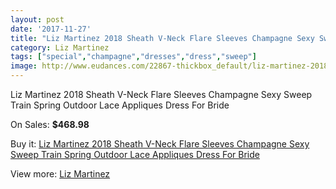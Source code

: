 ```yaml
---
layout: post
date: '2017-11-27'
title: "Liz Martinez 2018 Sheath V-Neck Flare Sleeves Champagne Sexy Sweep Train Spring Outdoor Lace Appliques Dress For Bride"
category: Liz Martinez
tags: ["special","champagne","dresses","dress","sweep"]
image: http://www.eudances.com/22867-thickbox_default/liz-martinez-2018-sheath-v-neck-flare-sleeves-champagne-sexy-sweep-train-spring-outdoor-lace-appliques-dress-for-bride.jpg
---
```

Liz Martinez 2018 Sheath V-Neck Flare Sleeves Champagne Sexy Sweep Train Spring Outdoor Lace Appliques Dress For Bride

On Sales: **$468.98**
<a href="https://www.eudances.com/en/liz-martinez/7314-liz-martinez-2018-sheath-v-neck-flare-sleeves-champagne-sexy-sweep-train-spring-outdoor-lace-appliques-dress-for-bride.html"><amp-img layout="responsive" width="600" height="600" src="//www.eudances.com/22867-thickbox_default/liz-martinez-2018-sheath-v-neck-flare-sleeves-champagne-sexy-sweep-train-spring-outdoor-lace-appliques-dress-for-bride.jpg" alt="Liz Martinez 2018 Sheath V-Neck Flare Sleeves Champagne Sexy Sweep Train Spring Outdoor Lace Appliques Dress For Bride 0" /></a>
<a href="https://www.eudances.com/en/liz-martinez/7314-liz-martinez-2018-sheath-v-neck-flare-sleeves-champagne-sexy-sweep-train-spring-outdoor-lace-appliques-dress-for-bride.html"><amp-img layout="responsive" width="600" height="600" src="//www.eudances.com/22876-thickbox_default/liz-martinez-2018-sheath-v-neck-flare-sleeves-champagne-sexy-sweep-train-spring-outdoor-lace-appliques-dress-for-bride.jpg" alt="Liz Martinez 2018 Sheath V-Neck Flare Sleeves Champagne Sexy Sweep Train Spring Outdoor Lace Appliques Dress For Bride 1" /></a>
<a href="https://www.eudances.com/en/liz-martinez/7314-liz-martinez-2018-sheath-v-neck-flare-sleeves-champagne-sexy-sweep-train-spring-outdoor-lace-appliques-dress-for-bride.html"><amp-img layout="responsive" width="600" height="600" src="//www.eudances.com/22875-thickbox_default/liz-martinez-2018-sheath-v-neck-flare-sleeves-champagne-sexy-sweep-train-spring-outdoor-lace-appliques-dress-for-bride.jpg" alt="Liz Martinez 2018 Sheath V-Neck Flare Sleeves Champagne Sexy Sweep Train Spring Outdoor Lace Appliques Dress For Bride 2" /></a>
<a href="https://www.eudances.com/en/liz-martinez/7314-liz-martinez-2018-sheath-v-neck-flare-sleeves-champagne-sexy-sweep-train-spring-outdoor-lace-appliques-dress-for-bride.html"><amp-img layout="responsive" width="600" height="600" src="//www.eudances.com/22874-thickbox_default/liz-martinez-2018-sheath-v-neck-flare-sleeves-champagne-sexy-sweep-train-spring-outdoor-lace-appliques-dress-for-bride.jpg" alt="Liz Martinez 2018 Sheath V-Neck Flare Sleeves Champagne Sexy Sweep Train Spring Outdoor Lace Appliques Dress For Bride 3" /></a>
<a href="https://www.eudances.com/en/liz-martinez/7314-liz-martinez-2018-sheath-v-neck-flare-sleeves-champagne-sexy-sweep-train-spring-outdoor-lace-appliques-dress-for-bride.html"><amp-img layout="responsive" width="600" height="600" src="//www.eudances.com/22873-thickbox_default/liz-martinez-2018-sheath-v-neck-flare-sleeves-champagne-sexy-sweep-train-spring-outdoor-lace-appliques-dress-for-bride.jpg" alt="Liz Martinez 2018 Sheath V-Neck Flare Sleeves Champagne Sexy Sweep Train Spring Outdoor Lace Appliques Dress For Bride 4" /></a>
<a href="https://www.eudances.com/en/liz-martinez/7314-liz-martinez-2018-sheath-v-neck-flare-sleeves-champagne-sexy-sweep-train-spring-outdoor-lace-appliques-dress-for-bride.html"><amp-img layout="responsive" width="600" height="600" src="//www.eudances.com/22872-thickbox_default/liz-martinez-2018-sheath-v-neck-flare-sleeves-champagne-sexy-sweep-train-spring-outdoor-lace-appliques-dress-for-bride.jpg" alt="Liz Martinez 2018 Sheath V-Neck Flare Sleeves Champagne Sexy Sweep Train Spring Outdoor Lace Appliques Dress For Bride 5" /></a>
<a href="https://www.eudances.com/en/liz-martinez/7314-liz-martinez-2018-sheath-v-neck-flare-sleeves-champagne-sexy-sweep-train-spring-outdoor-lace-appliques-dress-for-bride.html"><amp-img layout="responsive" width="600" height="600" src="//www.eudances.com/22871-thickbox_default/liz-martinez-2018-sheath-v-neck-flare-sleeves-champagne-sexy-sweep-train-spring-outdoor-lace-appliques-dress-for-bride.jpg" alt="Liz Martinez 2018 Sheath V-Neck Flare Sleeves Champagne Sexy Sweep Train Spring Outdoor Lace Appliques Dress For Bride 6" /></a>
<a href="https://www.eudances.com/en/liz-martinez/7314-liz-martinez-2018-sheath-v-neck-flare-sleeves-champagne-sexy-sweep-train-spring-outdoor-lace-appliques-dress-for-bride.html"><amp-img layout="responsive" width="600" height="600" src="//www.eudances.com/22870-thickbox_default/liz-martinez-2018-sheath-v-neck-flare-sleeves-champagne-sexy-sweep-train-spring-outdoor-lace-appliques-dress-for-bride.jpg" alt="Liz Martinez 2018 Sheath V-Neck Flare Sleeves Champagne Sexy Sweep Train Spring Outdoor Lace Appliques Dress For Bride 7" /></a>
<a href="https://www.eudances.com/en/liz-martinez/7314-liz-martinez-2018-sheath-v-neck-flare-sleeves-champagne-sexy-sweep-train-spring-outdoor-lace-appliques-dress-for-bride.html"><amp-img layout="responsive" width="600" height="600" src="//www.eudances.com/22869-thickbox_default/liz-martinez-2018-sheath-v-neck-flare-sleeves-champagne-sexy-sweep-train-spring-outdoor-lace-appliques-dress-for-bride.jpg" alt="Liz Martinez 2018 Sheath V-Neck Flare Sleeves Champagne Sexy Sweep Train Spring Outdoor Lace Appliques Dress For Bride 8" /></a>
<a href="https://www.eudances.com/en/liz-martinez/7314-liz-martinez-2018-sheath-v-neck-flare-sleeves-champagne-sexy-sweep-train-spring-outdoor-lace-appliques-dress-for-bride.html"><amp-img layout="responsive" width="600" height="600" src="//www.eudances.com/22868-thickbox_default/liz-martinez-2018-sheath-v-neck-flare-sleeves-champagne-sexy-sweep-train-spring-outdoor-lace-appliques-dress-for-bride.jpg" alt="Liz Martinez 2018 Sheath V-Neck Flare Sleeves Champagne Sexy Sweep Train Spring Outdoor Lace Appliques Dress For Bride 9" /></a>

Buy it: [Liz Martinez 2018 Sheath V-Neck Flare Sleeves Champagne Sexy Sweep Train Spring Outdoor Lace Appliques Dress For Bride](https://www.eudances.com/en/liz-martinez/7314-liz-martinez-2018-sheath-v-neck-flare-sleeves-champagne-sexy-sweep-train-spring-outdoor-lace-appliques-dress-for-bride.html "Liz Martinez 2018 Sheath V-Neck Flare Sleeves Champagne Sexy Sweep Train Spring Outdoor Lace Appliques Dress For Bride")

View more: [Liz Martinez](https://www.eudances.com/en/113-liz-martinez "Liz Martinez")